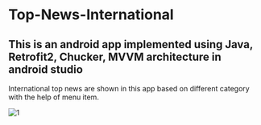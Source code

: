# Top-News-International
## This is an android app implemented using Java, Retrofit2, Chucker,  MVVM architecture in android studio

International top news are shown in this app based on different category with the help of menu item.

![1](https://user-images.githubusercontent.com/105268491/209852541-e90512e4-c04b-4b80-812f-2d851cc974c8.png)
